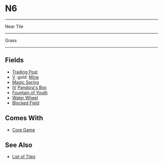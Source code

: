 # N6

___
Near Tile
___
Grass
___


## Fields

- [Trading Post](../trading.md)
- [Ⅴ](../difficulties.md) :gold: [Mine](../fields/mine.md)
- [Magic Spring](../fields/magic_spring.md)
- [Ⅳ](../difficulties.md) [Pandora's Box](../fields/pandoras_box.md)
- [Fountain of Youth](../fields/fountain_of_youth.md)
- [Water Wheel](../fields/water_wheel.md)
- [Blocked Field](../keywords/blocked_field.md)


## Comes With

- [Core Game](../content/core_game.md)


## See Also

- [List of Tiles](index.md)
